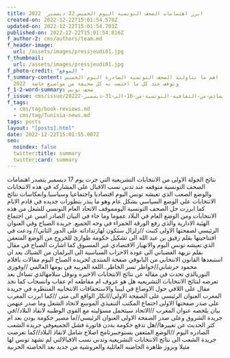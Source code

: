 ```yaml
---
title: ابرز اهتمامات الصحف التونسية اليوم الخميس 22 ديسمبر  2022
created-on: 2022-12-22T15:01:54.578Z
updated-on: 2022-12-22T15:01:54.703Z
published-on: 2022-12-22T15:01:54.816Z
f_author-2: cms/authors/team.md
f_header-image:
  url: /assets/images/pressjeudi01.jpg
f_thumbnail:
  url: /assets/images/pressjeudi01.jpg
f_photo-credit: "الموقع "
f_summary-content: اهم ما تناولته الصحف التونسية الصادرة اليوم الخميس
  2022  وتوقف عند كل ما اختصت به كل صحيفة من مواضيع خاصة
f_1-2-word-summary: صحف تونس
f_issue: cms/issue/العدد-السادس-من-الثقافيه-التونسية-من-16-الى-31-ديسمبر-20222.md
f_tags:
  - cms/tag/book-reviews.md
  - cms/tag/Tunisia-news.md
tags: posts
layout: "[posts].html"
date: 2022-12-22T15:01:55.007Z
seo:
  noindex: false
  twitter:title: summary
  twitter:card: summary
---
```

 نتائج الجولة الاولى من الانتخابات التشريعية التي جرت يوم 17 ديسمبر يتصدر اهتمامات الصحف التونسية متوقفه عند تدني نسب الاقبال على المشاركه في هذه الانتخابات  والوضع الصعب الذي تعيشه تونس اليوم اقتصاديا واجتماعيا وسياسيا.وانعكاسات نتائج الانتخابات على الوضع السياسي بشكل عام وهو ما ينذر بتطورات جديده في قادم الايام كما ابرزت جل الصحف التونسية اليومموقف الاتحاد العام التونسي للشغل من هذه الانتخابات ومن الوضع العام في البلاد عموما وما جاء في البيان الصادر امس عن اجتماع الهئية الادارية والذي رفع الورقة الحمراء في وجه الجميع. جريدة الصباح وفي العنوان الرئيسي لصفحتها الاولى كتبت //زلزال ستكون لهارتداداته على الدور الثاني// ودعت في افتتاحيتها بقلم رفيق بن عبد الله الى تشكيل حكومة  طوارئ للخروج من الوضع المتعفن الذي تعيشه تونس اليوم والانهيار الاقتصادي غير المسبوق كما اشارت الصباح في مقال بقلم نزيهة الغضباني الى عودة الاحزاب السياسية الى البرلمان من الشباك بعد ان استبعدها القانون الانتخابي من البابوفي صفحة المنتدى لجريده الصباح اليوم مقالات باقلام محمود حرشاني//خواطر تسر الخاطر..اللغة العربيه في يومها العالمي //وفوزي النوريالذي تحدث في مقاله عن نتائج الانتخابات الاخيره ونوفل سلامهالذي تساءل بعد تعرضه لنتائج الانتخابات التشريعيه هل هو عزوف ام مقاطعه ام عقاب وانسحاب كما نجد مقال على اللافي حول الاوضاع في ليبيا والاستحقاقات الانتخابيه المنتظره في جريدة المغرب العنوان الرئيسي على الصفحة الاولى//انكار الواقع الى متى //كما ابرزت المغرب على صدر صفحتها الاولى اجتماع المكتب التنفيذي الموسع لاتحاد الشغل وما صدر عنهمن بيان يلخصه عنوان المغرب //الاتحاد سيتحمل مسؤليته مع القوى الوطنيه لانقاذ البلاد//في جريدة الشروق وعلى صدر الصفحة الاولى العنوان الرئيسي//ما مصير حكومة بودن  بعد ام كثر الحديث عن تغييرها//هل تدفع حكومة بةدن فاتورة فشل الجميعوفي جريدة الشعب الصادره اليوم //الوضع المتعفن يستوجببرنامج اصلاح شامل لانقاذ البلاد//كما تعرضت جريدة الشعب الى نتائج الانتخابات التشريعيه وتدني نسب الاقبالالتي لم تشهد تونس لها مثيلا وبروز ظاهرة الحاضنه العائلية والعروشية من جديد بعد الحاضنه الحزبية  